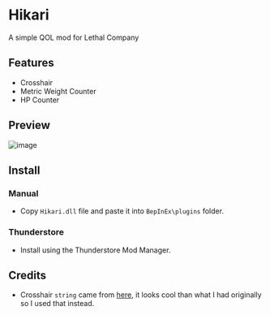 # Hikari

A simple QOL mod for Lethal Company

## Features
- Crosshair
- Metric Weight Counter
- HP Counter

## Preview

![image](https://github.com/xjunko/Hikari/assets/44401509/e434b9a7-4349-4c17-8689-983520b02fd5)

## Install
### Manual
- Copy `Hikari.dll` file and paste it into `BepInEx\plugins` folder.
### Thunderstore
- Install using the Thunderstore Mod Manager.


## Credits
- Crosshair `string` came from [here](https://github.com/CTN-Originals/LethalCompany-CrossHair/blob/main/Plugin.cs#L40C61-L40C68), it looks cool than what I had originally so I used that instead.
